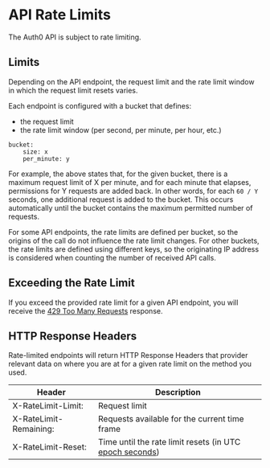 API Rate Limits
===============

The Auth0 API is subject to rate limiting.

Limits
------

Depending on the API endpoint, the request limit and the rate limit window in which the request limit resets varies.

Each endpoint is configured with a bucket that defines:

-	the request limit
-	the rate limit window (per second, per minute, per hour, etc.)

```
bucket:
    size: x
    per_minute: y
```

For example, the above states that, for the given bucket, there is a maximum request limit of X per minute, and for each minute that elapses, permissions for Y requests are added back. In other words, for each `60 / Y` seconds, one additional request is added to the bucket. This occurs automatically until the bucket contains the maximum permitted number of requests.

For some API endpoints, the rate limits are defined per bucket, so the origins of the call do not influence the rate limit changes. For other buckets, the rate limits are defined using different keys, so the originating IP address is considered when counting the number of received API calls.

## Exceeding the Rate Limit

If you exceed the provided rate limit for a given API endpoint, you will receive the [429 Too Many Requests](http://tools.ietf.org/html/rfc6585#section-4) response.

HTTP Response Headers
---------------------

Rate-limited endpoints will return HTTP Response Headers that provider relevant data on where you are at for a given rate limit on the method you used.

| Header                 | Description                                   |
|------------------------|-----------------------------------------------|
| X-RateLimit-Limit:     | Request limit                                 |
| X-RateLimit-Remaining: | Requests available for the current time frame |
| X-RateLimit-Reset:     | Time until the rate limit resets (in UTC [epoch seconds](https://en.wikipedia.org/wiki/Unix_time))              |

